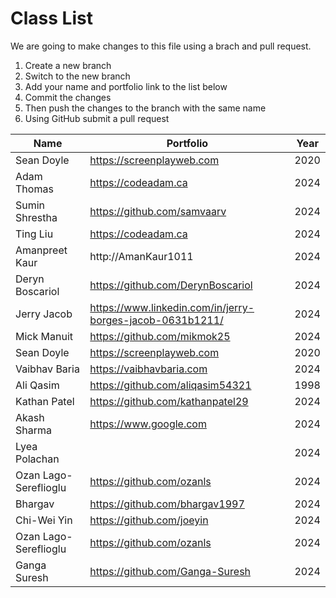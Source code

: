 # Class List

We are going to make changes to this file using a brach and pull request.

1. Create a new branch
2. Switch to the new branch
3. Add your name and portfolio link to the list below
4. Commit the changes
5. Then push the changes to the branch with the same name
6. Using GitHub submit a pull request

| Name                  | Portfolio                                                 | Year |
| --------------------- | --------------------------------------------------------- | ---- |
| Sean Doyle            | https://screenplayweb.com                                 | 2020 |
| Adam Thomas           | https://codeadam.ca                                       | 2024 |
| Sumin Shrestha        | https://github.com/samvaarv                               | 2024 |
| Ting Liu              | https://codeadam.ca                                       | 2024 |
| Amanpreet Kaur        | http://AmanKaur1011                                       | 2024 |
| Deryn Boscariol       | https://github.com/DerynBoscariol                         | 2024 |
| Jerry Jacob           | https://www.linkedin.com/in/jerry-borges-jacob-0631b1211/ | 2024 |
| Mick Manuit           | https://github.com/mikmok25                               | 2024 |
| Sean Doyle            | https://screenplayweb.com                                 | 2020 |
| Vaibhav Baria         | https://vaibhavbaria.com                                  | 2024 |
| Ali Qasim             | https://github.com/aliqasim54321                          | 1998 |
| Kathan Patel          | https://github.com/kathanpatel29                          | 2024 |
| Akash Sharma          | https://www.google.com                                    | 2024 |
| Lyea Polachan         |                                                           | 2024 |
| Ozan Lago-Sereflioglu | https://github.com/ozanls                                 | 2024 |
| Bhargav               | https://github.com/bhargav1997                            | 2024 |
| Chi-Wei Yin           | https://github.com/joeyin                                 | 2024 |
| Ozan Lago-Sereflioglu | https://github.com/ozanls                                 | 2024 |
| Ganga Suresh          | https://github.com/Ganga-Suresh                           | 2024 |
